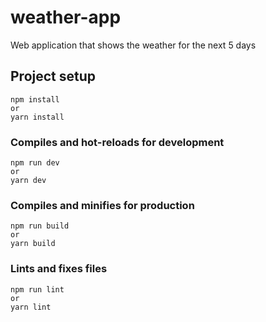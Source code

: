 # weather-app
Web application that shows the weather for the next 5 days

## Project setup
```
npm install
or
yarn install
```

### Compiles and hot-reloads for development
```
npm run dev
or
yarn dev
```

### Compiles and minifies for production
```
npm run build
or
yarn build
```

### Lints and fixes files
```
npm run lint
or
yarn lint
```
